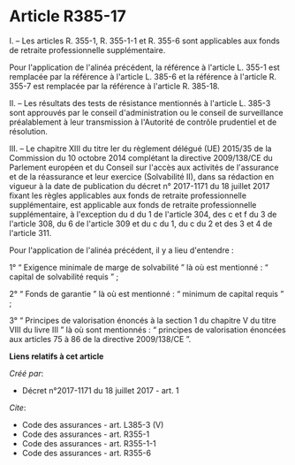 # Article R385-17

I. – Les articles R. 355-1, R. 355-1-1 et R. 355-6 sont applicables aux fonds de retraite professionnelle supplémentaire.

Pour l'application de l'alinéa précédent, la référence à l'article L. 355-1 est remplacée par la référence à l'article L.
385-6 et la référence à l'article R. 355-7 est remplacée par la référence à l'article R. 385-18.

II. – Les résultats des tests de résistance mentionnés à l'article L. 385-3 sont approuvés par le conseil d'administration ou
le conseil de surveillance préalablement à leur transmission à l'Autorité de contrôle prudentiel et de résolution.

III. – Le chapitre XIII du titre Ier du règlement délégué (UE) 2015/35 de la Commission du 10 octobre 2014 complétant la
directive 2009/138/CE du Parlement européen et du Conseil sur l'accès aux activités de l'assurance et de la réassurance et
leur exercice (Solvabilité II), dans sa rédaction en vigueur à la date de publication du décret n° 2017-1171 du 18 juillet
2017 fixant les règles applicables aux fonds de retraite professionnelle supplémentaire, est applicable aux fonds de retraite
professionnelle supplémentaire, à l'exception du d du 1 de l'article 304, des c et f du 3 de l'article 308, du 6 de l'article
309 et du c du 1, du c du 2 et des 3 et 4 de l'article 311.

Pour l'application de l'alinéa précédent, il y a lieu d'entendre :

1° “ Exigence minimale de marge de solvabilité ” là où est mentionné : “ capital de solvabilité requis ” ;

2° “ Fonds de garantie ” là où est mentionné : “ minimum de capital requis ” ;

3° “ Principes de valorisation énoncés à la section 1 du chapitre V du titre VIII du livre III ” là où sont mentionnés : “
principes de valorisation énoncées aux articles 75 à 86 de la directive 2009/138/CE ”.

**Liens relatifs à cet article**

_Créé par_:

  - Décret n°2017-1171 du 18 juillet 2017 - art. 1

_Cite_:

  - Code des assurances - art. L385-3 (V)
  - Code des assurances - art. R355-1
  - Code des assurances - art. R355-1-1
  - Code des assurances - art. R355-6
